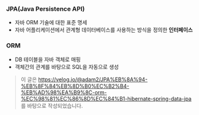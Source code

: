 ### JPA(Java Persistence API)
* 자바 ORM 기술에 대한 표준 명세
* 자바 어플리케이션에서 관계형 데이터베이스를 사용하는 방식을 정의한 **인터페이스**

### ORM
* DB 테이블을 자바 객체로 매핑
* 객체간의 관계를 바탕으로 SQL을 자동으로 생성

> 이 글은 https://velog.io/@adam2/JPA%EB%8A%94-%EB%8F%84%EB%8D%B0%EC%B2%B4-%EB%AD%98%EA%B9%8C-orm-%EC%98%81%EC%86%8D%EC%84%B1-hibernate-spring-data-jpa 를 바탕으로 작성되었습니다.
